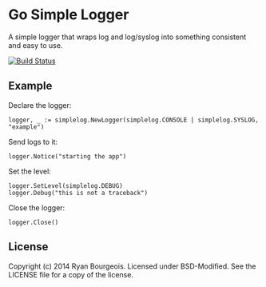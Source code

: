 Go Simple Logger
================
A simple logger that wraps log and log/syslog into something consistent and
easy to use.

[![Build Status](https://travis-ci.org/BlueDragonX/simplelog.svg?branch=master)](https://travis-ci.org/BlueDragonX/simplelog)

Example
-------
Declare the logger:

    logger, _ := simplelog.NewLogger(simplelog.CONSOLE | simplelog.SYSLOG, "example")

Send logs to it:

    logger.Notice("starting the app")

Set the level:

	logger.SetLevel(simplelog.DEBUG)
	logger.Debug("this is not a traceback")

Close the logger:

    logger.Close()

License
-------
Copyright (c) 2014 Ryan Bourgeois. Licensed under BSD-Modified. See the LICENSE
file for a copy of the license.
